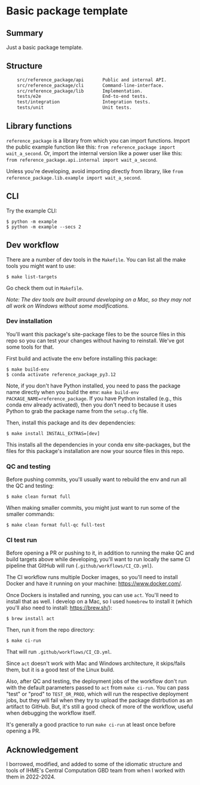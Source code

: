 # Basic package template

## Summary

Just a basic package template.

## Structure

```bash
    src/reference_package/api       Public and internal API.
    src/reference_package/cli       Command-line-interface.
    src/reference_package/lib       Implementation.
    tests/e2e                       End-to-end tests.
    test/integration                Integration tests.
    tests/unit                      Unit tests.
```

## Library functions

`reference_package` is a library from which you can import functions. Import the public example function like this: `from reference_package import wait_a_second`. Or, import the internal version like a power user like this: `from reference_package.api.internal import wait_a_second`.

Unless you're developing, avoid importing directly from library, like `from reference_package.lib.example import wait_a_second`.

## CLI

Try the example CLI:

    $ python -m example
    $ python -m example --secs 2

## Dev workflow

There are a number of dev tools in the `Makefile`. You can list all the make tools you might want to use:

    $ make list-targets

Go check them out in `Makefile`.

*Note: The dev tools are built around developing on a Mac, so they may not all work on Windows without some modifications.*

### Dev installation

You'll want this package's site-package files to be the source files in this repo so you can test your changes without having to reinstall. We've got some tools for that.

First build and activate the env before installing this package:

    $ make build-env
    $ conda activate reference_package_py3.12

Note, if you don't have Python installed, you need to pass the package name directly when you build the env: `make build-env PACKAGE_NAME=reference_package`. If you have Python installed (e.g., this conda env already activated), then you don't need to because it uses Python to grab the package name from the `setup.cfg` file.

Then, install this package and its dev dependencies:

    $ make install INSTALL_EXTRAS=[dev]

This installs all the dependencies in your conda env site-packages, but the files for this package's installation are now your source files in this repo.

### QC and testing

Before pushing commits, you'll usually want to rebuild the env and run all the QC and testing:

    $ make clean format full

When making smaller commits, you might just want to run some of the smaller commands:

    $ make clean format full-qc full-test

### CI test run

Before opening a PR or pushing to it, in addition to running the make QC and build targets above while developing, you'll want to run locally the same CI pipeline that GitHub will run (`.github/workflows/CI_CD.yml`).

The CI workflow runs multiple Docker images, so you'll need to install Docker and have it running on your machine: https://www.docker.com/.

Once Dockers is installed and running, you can use `act`. You'll need to install that as well. I develop on a Mac, so I used `homebrew` to install it (which you'll also need to install: https://brew.sh/):

    $ brew install act

Then, run it from the repo directory:

    $ make ci-run

That will run `.github/workflows/CI_CD.yml`.

Since `act` doesn't work with Mac and Windows architecture, it skips/fails them, but it is a good test of the Linux build.

Also, after QC and testing, the deployment jobs of the workflow don't run with the default parameters passed to `act` from `make ci-run`. You can pass "test" or "prod" to `TEST_OR_PROD`, which will run the respective deployment jobs, but they will fail when they try to upload the package distrbution as an artifact to GitHub. But, it's still a good check of more of the workflow, useful when debugging the workflow itself.

It's generally a good practice to run `make ci-run` at least once before opening a PR.

## Acknowledgement

I borrowed, modified, and added to some of the idiomatic structure and tools of IHME's Central Computation GBD team from when I worked with them in 2022-2024.